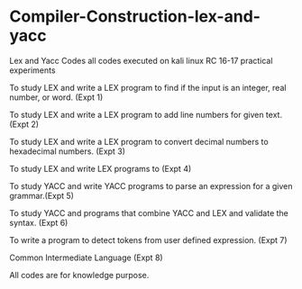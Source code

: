# Compiler-Construction-lex-and-yacc
Lex and Yacc Codes
all codes executed on kali linux
RC 16-17 practical experiments

To study LEX and write a LEX program to find if the input is an integer, real number, or word. (Expt 1)

To study LEX and write a LEX program to add line numbers for given text. (Expt 2)

To study LEX and write a LEX program to convert decimal numbers to hexadecimal numbers. (Expt 3)

To study LEX and write LEX programs to (Expt 4)

To study YACC and write YACC programs to parse an expression for a given grammar.(Expt 5)

To study YACC and programs that combine YACC and LEX and validate the syntax. (Expt 6)

To write a program to detect tokens from user defined expression. (Expt 7)

Common Intermediate Language (Expt 8)

All codes are for knowledge purpose.
